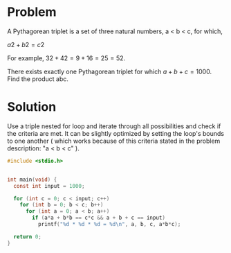 # Problem

A Pythagorean triplet is a set of three natural numbers, a < b < c, for which,

$a2 + b2 = c2$

For example, $32 + 42 = 9 + 16 = 25 = 52$.

There exists exactly one Pythagorean triplet for which $a + b + c = 1000$.  
Find the product abc.

# Solution
Use a triple nested for loop and iterate through all possibilities and check if the criteria are met.  It can be slightly optimized by setting the loop's bounds to one another ( which works because of this criteria stated in the problem description:  "a < b < c" ).
```c
#include <stdio.h>


int main(void) {
  const int input = 1000;

  for (int c = 0; c < input; c++)
    for (int b = 0; b < c; b++)
      for (int a = 0; a < b; a++)
        if (a*a + b*b == c*c && a + b + c == input)
          printf("%d * %d * %d = %d\n", a, b, c, a*b*c);

  return 0;
}
```

